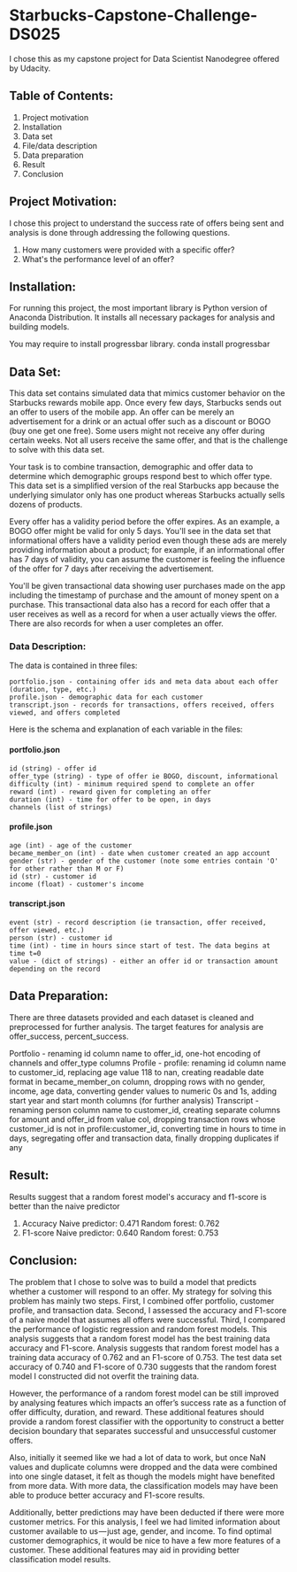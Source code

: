 # Starbucks-Capstone-Challenge-DS025

I chose this as my capstone project for Data Scientist Nanodegree offered by Udacity.

## Table of Contents:
1. Project motivation
2. Installation 
3. Data set
4. File/data description
5. Data preparation
6. Result
7. Conclusion

## Project Motivation:

I chose this project to understand the success rate of offers being sent and analysis is done through addressing the following questions.

1. How many customers were provided with a specific offer?
2. What's the performance level of an offer?

## Installation:

For running this project, the most important library is Python version of Anaconda Distribution. It installs all necessary packages for analysis and building models.

You may require to install progressbar library.
    conda install progressbar
    
## Data Set:

This data set contains simulated data that mimics customer behavior on the Starbucks rewards mobile app. Once every few days, Starbucks sends out an offer to users of the mobile app. An offer can be merely an advertisement for a drink or an actual offer such as a discount or BOGO (buy one get one free). Some users might not receive any offer during certain weeks.
Not all users receive the same offer, and that is the challenge to solve with this data set.

Your task is to combine transaction, demographic and offer data to determine which demographic groups respond best to which offer type. This data set is a simplified version of the real Starbucks app because the underlying simulator only has one product whereas Starbucks actually sells dozens of products.

Every offer has a validity period before the offer expires. As an example, a BOGO offer might be valid for only 5 days. You'll see in the data set that informational offers have a validity period even though these ads are merely providing information about a product; for example, if an informational offer has 7 days of validity, you can assume the customer is feeling the influence of the offer for 7 days after receiving the advertisement.

You'll be given transactional data showing user purchases made on the app including the timestamp of purchase and the amount of money spent on a purchase. This transactional data also has a record for each offer that a user receives as well as a record for when a user actually views the offer. There are also records for when a user completes an offer.

### Data Description:

The data is contained in three files:

    portfolio.json - containing offer ids and meta data about each offer (duration, type, etc.)
    profile.json - demographic data for each customer
    transcript.json - records for transactions, offers received, offers viewed, and offers completed
   
Here is the schema and explanation of each variable in the files:

#### portfolio.json

    id (string) - offer id
    offer_type (string) - type of offer ie BOGO, discount, informational
    difficulty (int) - minimum required spend to complete an offer
    reward (int) - reward given for completing an offer
    duration (int) - time for offer to be open, in days
    channels (list of strings)
    
#### profile.json

    age (int) - age of the customer
    became_member_on (int) - date when customer created an app account
    gender (str) - gender of the customer (note some entries contain 'O' for other rather than M or F)
    id (str) - customer id
    income (float) - customer's income
    
#### transcript.json

    event (str) - record description (ie transaction, offer received, offer viewed, etc.)
    person (str) - customer id
    time (int) - time in hours since start of test. The data begins at time t=0
    value - (dict of strings) - either an offer id or transaction amount depending on the record

## Data Preparation:

There are three datasets provided and each dataset is cleaned and preprocessed for further analysis. The target features for analysis are offer_success, percent_success.

   Portfolio - renaming id column name to offer_id, one-hot encoding of channels and offer_type columns
   Profile - profile: renaming id column name to customer_id, replacing age value 118 to nan, creating readable date format in became_member_on column, dropping rows with no gender, income, age data, converting gender values to numeric 0s and 1s, adding start year and start month columns (for further analysis)
   Transcript - renaming person column name to customer_id, creating separate columns for amount and offer_id from value col, dropping transaction rows whose customer_id is not in profile:customer_id, converting time in hours to time in days, segregating offer and transaction data, finally dropping duplicates if any
   
 ## Result:
 
 Results suggest that a random forest model's accuracy and f1-score is better than the naive predictor
 1. Accuracy
       Naive predictor: 0.471
       Random forest: 0.762
 2. F1-score
       Naive predictor: 0.640
       Random forest: 0.753
       
 ## Conclusion:
 
The problem that I chose to solve was to build a model that predicts whether a customer will respond to an offer. My strategy for solving this problem has mainly two steps. First, I combined offer portfolio, customer profile, and transaction data. Second, I assessed the accuracy and F1-score of a naive model that assumes all offers were successful. Third, I compared the performance of logistic regression and random forest models. This analysis suggests that a random forest model has the best training data accuracy and F1-score. Analysis suggests that random forest model has a training data accuracy of 0.762 and an F1-score of 0.753. The test data set accuracy of 0.740 and F1-score of 0.730 suggests that the random forest model I constructed did not overfit the training data.

However, the performance of a random forest model can be still improved by analysing features which impacts an offer’s success rate as a function of offer difficulty, duration, and reward. These additional features should provide a random forest classifier with the opportunity to construct a better decision boundary that separates successful and unsuccessful customer offers.

Also, initially it seemed like we had a lot of data to work, but once NaN values and duplicate columns were dropped and the data were combined into one single dataset, it felt as though the models might have benefited from more data. With more data, the classification models may have been able to produce better accuracy and F1-score results.

Additionally, better predictions may have been deducted if there were more customer metrics. For this analysis, I feel we had limited information about customer available to us — just age, gender, and income. To find optimal customer demographics, it would be nice to have a few more features of a customer. These additional features may aid in providing better classification model results.
